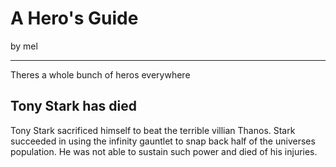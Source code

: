 # A Hero's Guide

by mel

----

Theres a whole bunch of heros everywhere

## **Tony Stark has died**

Tony Stark sacrificed himself to beat the terrible villian Thanos. Stark succeeded in using the infinity gauntlet to snap back half of the universes population. He was not able to sustain such power and died of his injuries. 